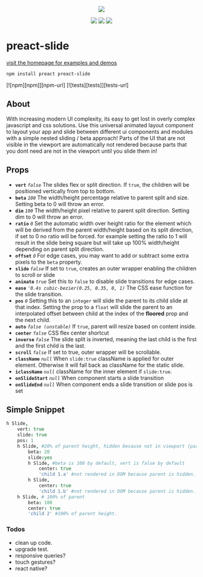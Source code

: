 <p align="center"><a href = "http://arxii.github.io/preact-slide" ><img src ="https://raw.githubusercontent.com/arxii/preact-slide/master/site/logo.png" /></a></p>
<p align="center">
<a href="https://npmjs.com/package/preact-slide" alt="npm link"><img src="https://img.shields.io/npm/v/preact-slide.svg" /></a>
<a href="https://github.com/developit/preact" alt="preact dependency v8.2.7"><img src="https://img.shields.io/badge/preact-v8.2.7-blue.svg" /></a>
<a href="https://travis-ci.org/arxii/preact-slide" alt="travis ci build and test"><img src="https://img.shields.io/travis/arxii/preact-slide.svg" /></a>
</p>

# preact-slide


[visit the homepage for examples and demos](http://arxii.github.io/preact-slide)

`npm install preact preact-slide`

[![npm][npm]][npm-url]
[![tests][tests]][tests-url]


## About
With increasing modern UI complexity, its easy to get lost in overly complex javascript and css solutions. Use this universal animated layout component to layout your app and slide between different ui components and modules with a simple nested sliding / beta approach! Parts of the UI that are not visible in the viewport are automatically not rendered because parts that you dont need are not in the viewport until you slide them in!



## Props
* **`vert`** *`false`* The slides flex or split direction. If `true`, the children will be positioned vertically from top to bottom.
* **`beta`** *`100`* The width/height percentage relative to parent split and size. Setting beta to 0 will throw an error.
* **`dim`** *`100`* The width/height pixel relative to parent split direction. Setting dim to 0 will throw an error.
* **`ratio`** *`0`* Set the automatic width over height ratio for the element which will be derived from the parent width/height based on its split direction, if set to 0 no ratio will be forced. for example setting the ratio to 1 will result in the slide being square but will take up 100% width/height depending on parent split direction.
* **`offset`** *`0`* For edge cases, you may want to add or subtract some extra pixels to the `beta` property.
* **`slide`** *`false`* If set to `true`, creates an outer wrapper enabling the children to scroll or slide
* **`animate`** *`true`* Set this to `false` to disable slide transitions for edge cases.
* **`ease`** *`'0.4s cubic-bezier(0.25, 0.35, 0, 1)`* The CSS ease function for the slide transition.
* **`pos`** *`0`* Setting this to an `integer` will slide the parent to its child slide at that index. Setting the prop to a `float` will slide the parent to an interpolated offset between child at the index of the **floored** prop and the next child.
* **`auto`** *`false (unstable)`* If `true`, parent will resize based on content inside.
* **`center`** *`false`* CSS flex center shortcut
* **`inverse`** *`false`* The slide split is inverted, meaning the last child is the first and the first child is the last.
* **`scroll`** *`false`* If set to true, outer wrapper will be scrollable.
* **`className`** *`null`* When `slide:true` className is applied for outer element. Otherwise it will fall back as className for the static slide.
* **`iclassName`** *`null`* className for the inner element if `slide:true`.
* **`onSlideStart`** *`null`* When component starts a slide transition
* **`onSlideEnd`** *`null`* When component ends a slide transition or slide pos is set



## Simple Snippet
```coffeescript
h Slide,
	vert: true
	slide: true
	pos: 1
	h Slide, #20% of parent height, hidden because not in viewport (parent pos:1)
		beta: 20
		slide:yes
		h Slide, #beta is 100 by default, vert is false by default
			center: true
			'child 1.a' #not rendered in DOM because parent is hidden.
		h Slide,
			center: true
			'child 1.b' #not rendered in DOM because parent is hidden.
	h Slide, # 100% of parent 
		beta: 100
		center: true
		'child 2' #100% of parent height.

```



### Todos
+ clean up code.
+ upgrade test.
+ responsive queries?
+ touch gestures?
+ react native?